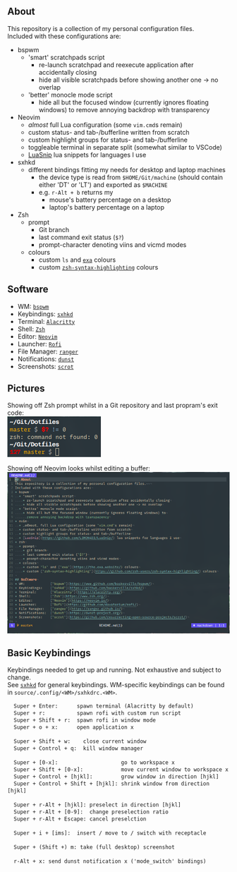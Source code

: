 ## About
This repository is a collection of my personal configuration files.  
Included with these configurations are:
* bspwm
  * 'smart' scratchpads script
    * re-launch scratchpad and reexecute application after accidentally closing
    * hide all visible scratchpads before showing another one -> no overlap
  * 'better' monocle mode script
    * hide all but the focused window (currently ignores floating windows) to
      remove annoying backdrop with transparency
* Neovim
  * _almost_ full Lua configuration (some `vim.cmd`s remain)
  * custom status- and tab-/bufferline written from scratch
  * custom highlight groups for status- and tab-/bufferline
  * toggleable terminal in separate split (somewhat similar to VSCode)
  * [LuaSnip](https://github.com/L3MON4D3/LuaSnip/) lua snippets for languages I
  use
* sxhkd
  * different bindings fitting my needs for desktop and laptop machines
    * the device type is read from `$HOME/Git/machine` (should contain either
    'DT' or 'LT') and exported as `$MACHINE`
    * e.g. `r-Alt + b` returns my
      * mouse's battery percentage on a desktop
      * laptop's battery percentage on a laptop
* Zsh
  * prompt
    * Git branch
    * last command exit status (`$?`)
    * prompt-character denoting viins and vicmd modes
  * colours
    * custom `ls` and [`exa`](https://the.exa.website/) colours
    * custom [`zsh-syntax-highlighting`](https://github.com/zsh-users/zsh-syntax-highlighting/)
    colours

## Software
* WM:             [`bspwm`](https://www.github.com/baskerville/bspwm/)
* Keybindings:    [`sxhkd`](https://github.com/baskerville/sxhkd/)
* Terminal:       [`Alacritty`](https://alacritty.org/)
* Shell:          [`Zsh`](https://www.zsh.org/)
* Editor:         [`Neovim`](https://neovim.io/)
* Launcher:       [`Rofi`](https://github.com/davatorium/rofi/)
* File Manager:   [`ranger`](https://ranger.github.io/)
* Notifications:  [`dunst`](https://dunst-project.org/)
* Screenshots:    [`scrot`](https://github.com/resurrecting-open-source-projects/scrot/)

## Pictures
Showing off Zsh prompt whilst in a Git repository and last propram's exit code:  
![](Pictures/zsh.png)  

Showing off Neovim looks whilst editing a buffer:  
![](Pictures/nvim.png)

## Basic Keybindings
Keybindings needed to get up and running. Not exhaustive and subject to change.  
See [`sxhkd`](source/.config/sxhkd/) for general keybindings. WM-specific
keybindings can be found in `source/.config/<WM>/sxhkdrc.<WM>`.
```
  Super + Enter:      spawn terminal (Alacritty by default)
  Super + r:          spawn rofi with custom run script
  Super + Shift + r:  spawn rofi in window mode
  Super + o + x:      open application x

  Super + Shift + w:    close current window
  Super + Control + q:  kill window manager

  Super + [0-x]:                    go to workspace x
  Super + Shift + [0-x]:            move current window to workspace x
  Super + Control + [hjkl]:         grow window in direction [hjkl]
  Super + Control + Shift + [hjkl]: shrink window from direction [hjkl]

  Super + r-Alt + [hjkl]: preselect in direction [hjkl]
  Super + r-Alt + [0-9]:  change preselection ratio
  Super + r-Alt + Escape: cancel preselction

  Super + i + [ims]:  insert / move to / switch with receptacle

  Super + (Shift +) m: take (full desktop) screenshot

  r-Alt + x: send dunst notification x ('mode_switch' bindings)
```
